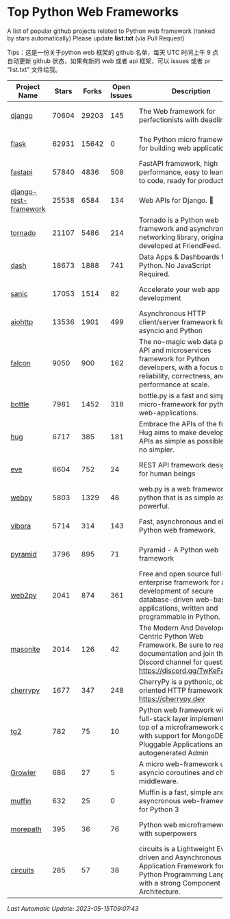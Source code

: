 # Top Python Web Frameworks
A list of popular github projects related to Python web framework (ranked by stars automatically)
Please update **list.txt** (via Pull Request)

Tips：这是一份关于python web 框架的 github 名单，每天 UTC 时间上午 9 点自动更新 github 状态，如果有新的 web 或者 api 框架，可以 issues 或者 pr “list.txt” 文件给我。

| Project Name | Stars | Forks | Open Issues | Description | Last Commit |
| ------------ | ----- | ----- | ----------- | ----------- | ----------- |
| [django](https://github.com/django/django) | 70604 | 29203 | 145 | The Web framework for perfectionists with deadlines. | 2023-05-12 17:11:40 |
| [flask](https://github.com/pallets/flask) | 62931 | 15642 | 0 | The Python micro framework for building web applications. | 2023-05-09 19:38:00 |
| [fastapi](https://github.com/tiangolo/fastapi) | 57840 | 4836 | 508 | FastAPI framework, high performance, easy to learn, fast to code, ready for production | 2023-05-09 14:32:48 |
| [django-rest-framework](https://github.com/encode/django-rest-framework) | 25538 | 6584 | 134 | Web APIs for Django. 🎸 | 2023-05-14 00:00:13 |
| [tornado](https://github.com/tornadoweb/tornado) | 21107 | 5486 | 214 | Tornado is a Python web framework and asynchronous networking library, originally developed at FriendFeed. | 2023-05-15 02:15:04 |
| [dash](https://github.com/plotly/dash) | 18673 | 1888 | 741 | Data Apps & Dashboards for Python. No JavaScript Required. | 2023-04-26 20:13:33 |
| [sanic](https://github.com/sanic-org/sanic) | 17053 | 1514 | 82 |  Accelerate your web app development  | Build fast. Run fast. | 2023-04-09 19:23:21 |
| [aiohttp](https://github.com/aio-libs/aiohttp) | 13536 | 1901 | 499 | Asynchronous HTTP client/server framework for asyncio and Python | 2023-05-14 19:57:58 |
| [falcon](https://github.com/falconry/falcon) | 9050 | 900 | 162 | The no-magic web data plane API and microservices framework for Python developers, with a focus on reliability, correctness, and performance at scale. | 2023-01-18 20:42:26 |
| [bottle](https://github.com/bottlepy/bottle) | 7981 | 1452 | 318 | bottle.py is a fast and simple micro-framework for python web-applications. | 2022-09-05 15:24:52 |
| [hug](https://github.com/hugapi/hug) | 6717 | 385 | 181 | Embrace the APIs of the future. Hug aims to make developing APIs as simple as possible, but no simpler. | 2020-08-10 05:07:26 |
| [eve](https://github.com/pyeve/eve) | 6604 | 752 | 24 | REST API framework designed for human beings | 2023-03-22 13:32:23 |
| [webpy](https://github.com/webpy/webpy) | 5803 | 1329 | 48 | web.py is a web framework for python that is as simple as it is powerful.  | 2023-04-20 11:04:47 |
| [vibora](https://github.com/vibora-io/vibora) | 5714 | 314 | 143 | Fast, asynchronous and elegant Python web framework. | 2019-02-11 10:54:12 |
| [pyramid](https://github.com/Pylons/pyramid) | 3796 | 895 | 71 | Pyramid - A Python web framework | 2023-05-11 06:49:29 |
| [web2py](https://github.com/web2py/web2py) | 2041 | 874 | 361 | Free and open source full-stack enterprise framework for agile development of secure database-driven web-based applications, written and programmable in Python. | 2023-03-23 04:39:42 |
| [masonite](https://github.com/MasoniteFramework/masonite) | 2014 | 126 | 42 | The Modern And Developer Centric Python Web Framework. Be sure to read the documentation and join the Discord channel for questions: https://discord.gg/TwKeFahmPZ | 2022-11-05 01:29:29 |
| [cherrypy](https://github.com/cherrypy/cherrypy) | 1677 | 347 | 248 | CherryPy is a pythonic, object-oriented HTTP framework.      https://cherrypy.dev | 2023-05-04 23:04:12 |
| [tg2](https://github.com/TurboGears/tg2) | 782 | 75 | 10 | Python web framework with full-stack layer implemented on top of a microframework core with support for MongoDB, Pluggable Applications and autogenerated Admin | 2023-01-29 16:29:38 |
| [Growler](https://github.com/pyGrowler/Growler) | 686 | 27 | 5 | A micro web-framework using asyncio coroutines and chained middleware. | 2020-03-08 07:51:41 |
| [muffin](https://github.com/klen/muffin) | 632 | 25 | 0 | Muffin is a fast, simple and asyncronous web-framework for Python 3 | 2023-04-11 12:28:43 |
| [morepath](https://github.com/morepath/morepath) | 395 | 36 | 76 | Python web microframework with superpowers | 2022-05-29 18:09:39 |
| [circuits](https://github.com/circuits/circuits) | 285 | 57 | 38 | circuits is a Lightweight Event driven and Asynchronous Application Framework for the Python Programming Language with a strong Component Architecture. | 2023-02-07 19:39:20 |

*Last Automatic Update: 2023-05-15T09:07:43*